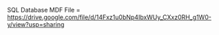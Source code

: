 SQL Database MDF File = https://drive.google.com/file/d/14Fxz1u0bNp4IbxWUy_CXxz0RH_g1W0-y/view?usp=sharing
